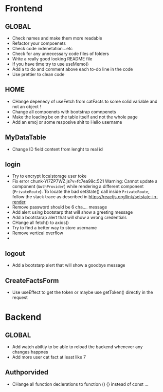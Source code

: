 # Frontend

## GLOBAL
- Check names and make them more readable  
- Refactor your compoenets  
- Check code indenetation...etc
- Check for any unnecessary code files of folders  
- Write a really good looking README file
- If you have time try to use useMemo()
- Add a to do and comment above each to-do line in the code
- Use prettier to clean code

## HOME
- CHange depenecy of useFetch from catFacts to some solid variable and not an object !
- Change all compoenets with bootstrap comnpenets
- Make the loading be on the table itself and not the whole page
- Add an emoj or some resposive shit to Hello username 



## MyDataTable
- Change ID field content from lenght to real id  


## login  
- Try to encrypt localstorage user toke
- Fix error chunk-YI7ZP7WZ.js?v=fc7ea98c:521 Warning: Cannot update a component (`AuthProvider`) while rendering a different component (`PrivateRoute`). To locate the bad setState() call inside `PrivateRoute`, follow the stack trace as described in https://reactjs.org/link/setstate-in-render
- Remove password should be 6 cha.... message
- Add alert using bootstarp that will show a greeting message
- Add a bootstarap alert that will show a wrong credentials 
- CHange all fetch() to axios()
- Try to find a better way to store username
- Remove vertical overflow
- 


## logout  
- Add a bootstarp alert that will show a goodbye message  

## CreateFactsForm 
- Use useEffect to get the token or maybe use getToken() directly in the request

# Backend

## GLOBAL
- Add watch abiltiy to be able to reload the backend whenever any changes happnes
- Add more user cat fact at least like 7

## Authporvided  
- CHange all function declerations to function () {} instead of const ...